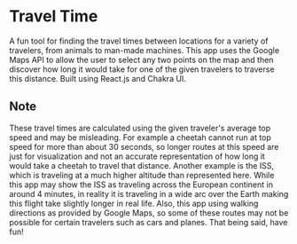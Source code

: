 # Travel Time

A fun tool for finding the travel times between locations for a variety of travelers, from animals to man-made machines. This app uses the Google Maps API to allow the user to select any two points on the map and then discover how long it would take for one of the given travelers to traverse this distance. Built using React.js and Chakra UI.

## Note
These travel times are calculated using the given traveler's average top speed and may be misleading. For example a cheetah cannot run at top speed for more than about 30 seconds, so longer routes at this speed are just for visualization and not an accurate representation of how long it would take a cheetah to travel that distance. Another example is the ISS, which is traveling at a much higher altitude than represented here. While this app may show the ISS as traveling across the European continent in around 4 minutes, in reality it is traveling in a wide arc over the Earth making this flight take slightly longer in real life. Also, this app using walking directions as provided by Google Maps, so some of these routes may not be possible for certain travelers such as cars and planes. That being said, have fun!


